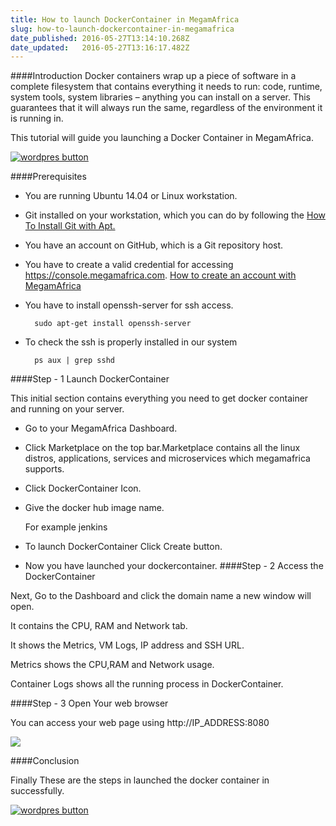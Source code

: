 ```yaml
---
title: How to launch DockerContainer in MegamAfrica
slug: how-to-launch-dockercontainer-in-megamafrica
date_published: 2016-05-27T13:14:10.268Z
date_updated:   2016-05-27T13:16:17.482Z
---
```


####Introduction
Docker containers wrap up a piece of software in a complete filesystem that contains everything it needs to run: code, runtime, system tools, system libraries – anything you can install on a server. This guarantees that it will always run the same, regardless of the environment it is running in.

This tutorial will guide you launching a Docker Container in MegamAfrica.

<a href="https://console.megamafrica.com" target="_blank">
<img src="https://s3-ap-southeast-1.amazonaws.com/megampub/images/megamafrica/DEPLOY-TO-MEGAM-AFRICA-BIG1.png" alt="wordpres button" /></a>


####Prerequisites

* You are running Ubuntu 14.04 or Linux workstation.

* Git installed on your workstation, which you can do by following the [How To Install Git with Apt.](https://www.digitalocean.com/community/tutorials/how-to-install-git-on-ubuntu-14-04)

*  You have an account on GitHub, which is a Git repository host.

* You have to create a valid credential for accessing https://console.megamafrica.com. [How to create an account with MegamAfrica](http://devcenter.megam.io/2016/05/27/how-to-launch-ubuntu/)

* You have to install openssh-server for ssh access.

    	sudo apt-get install openssh-server
    
* To check the ssh is properly installed in our system

      	ps aux | grep sshd

####Step - 1  Launch DockerContainer

 This initial section contains everything you need to get  docker container and running on your server.

 * Go to your MegamAfrica Dashboard.

 * Click Marketplace on the top bar.Marketplace contains all the linux distros, applications, services and microservices which megamafrica supports.

 * Click DockerContainer Icon.
 
 * Give the docker hub image name.
      
      For example jenkins

 * To launch DockerContainer Click Create button. 
 
 * Now you have launched your dockercontainer.
####Step - 2 Access the DockerContainer

Next, Go to the Dashboard and click the domain name a new window will open.

It contains the CPU, RAM and Network tab.

It shows the Metrics, VM Logs, IP address and SSH URL.

Metrics shows the CPU,RAM and Network usage.

Container Logs shows all the running process in DockerContainer.
  
####Step - 3 Open Your web browser

You can access your web page using http://IP_ADDRESS:8080

       

![](/content/images/2016/05/jenkins1.png)

####Conclusion

Finally These are the steps in launched the docker container in successfully. 


<a href="https://console.megamafrica.com" target="_blank">
<img src="https://s3-ap-southeast-1.amazonaws.com/megampub/images/megamafrica/DEPLOY-TO-MEGAM-AFRICA-BIG1.png" alt="wordpres button" /></a>

